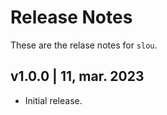 # Release Notes
These are the relase notes for `slou`.

## v1.0.0 | 11, mar. 2023
-  Initial release.
